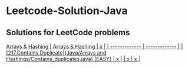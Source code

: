 # Leetcode-Solution-Java
## **Solutions for LeetCode problems**
<a href = "src/main/java/Arrays & Hashing">Arrays & Hashing
| <a href = "src/main/java/Arrays & Hashing">Arrays & Hashing | x |
| ------------- | ------------- |
| [217.Contains Duplicate](Java/Arrays and Hashings/Contains_duplicates.java) (EASY)  | x  |
| x  | x |

